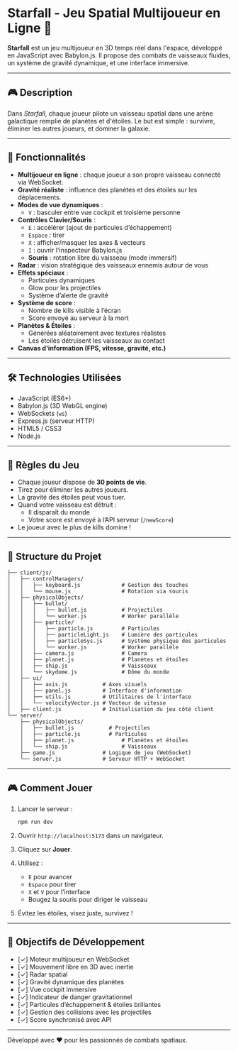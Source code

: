# Starfall - Jeu Spatial Multijoueur en Ligne 🚀

**Starfall** est un jeu multijoueur en 3D temps réel dans l'espace, développé en JavaScript avec Babylon.js. Il propose des combats de vaisseaux fluides, un système de gravité dynamique, et une interface immersive.

---

## 🎮 Description

Dans *Starfall*, chaque joueur pilote un vaisseau spatial dans une arène galactique remplie de planètes et d'étoiles. Le but est simple : survivre, éliminer les autres joueurs, et dominer la galaxie.

---

## 🚀 Fonctionnalités

- **Multijoueur en ligne** : chaque joueur a son propre vaisseau connecté via WebSocket.
- **Gravité réaliste** : influence des planètes et des étoiles sur les déplacements.
- **Modes de vue dynamiques** :
  - `V` : basculer entre vue cockpit et troisième personne
- **Contrôles Clavier/Souris** :
  - `E` : accélérer (ajout de particules d’échappement)
  - `Espace` : tirer
  - `X` : afficher/masquer les axes & vecteurs
  - `I` : ouvrir l'inspecteur Babylon.js
  - **Souris** : rotation libre du vaisseau (mode immersif)
- **Radar** : vision stratégique des vaisseaux ennemis autour de vous
- **Effets spéciaux** :
  - Particules dynamiques
  - Glow pour les projectiles
  - Système d’alerte de gravité
- **Système de score** :
  - Nombre de kills visible à l’écran
  - Score envoyé au serveur à la mort
- **Planètes & Étoiles** :
  - Générées aléatoirement avec textures réalistes
  - Les étoiles détruisent les vaisseaux au contact
- **Canvas d'information (FPS, vitesse, gravité, etc.)**

---

## 🛠️ Technologies Utilisées

- JavaScript (ES6+)
- Babylon.js (3D WebGL engine)
- WebSockets (`ws`)
- Express.js (serveur HTTP)
- HTML5 / CSS3
- Node.js

---

## 🎯 Règles du Jeu

- Chaque joueur dispose de **30 points de vie**.
- Tirez pour éliminer les autres joueurs.
- La gravité des étoiles peut vous tuer.
- Quand votre vaisseau est détruit :
  - Il disparaît du monde
  - Votre score est envoyé à l’API serveur (`/newScore`)
- Le joueur avec le plus de kills domine !

---

## 📁 Structure du Projet

```
├── client/js/
│   ├── controlManagers/
│   │   ├── keyboard.js             # Gestion des touches
│   │   └── mouse.js                # Rotation via souris
│   ├── physicalObjects/
│   │   ├── bullet/
│   │   │   ├── bullet.js           # Projectiles 
│   │   │   └── worker.js           # Worker parallèle
│   │   ├── particle/
│   │   │   ├── particle.js         # Particules 
│   │   │   ├── particleLight.js    # Lumière des particules 
│   │   │   ├── particleSys.js      # Système physique des particules 
│   │   │   └── worker.js           # Worker parallèle 
│   │   ├── camera.js               # Camera
│   │   ├── planet.js               # Planètes et étoiles
│   │   ├── ship.js                 # Vaisseaux
│   │   └── skydome.js              # Dôme du monde
│   ├── ui/
│   │   ├── axis.js           # Axes visuels
│   │   ├── panel.js          # Interface d'information
│   │   ├── utils.js          # Utilitaires de l'interface
│   │   └── velocityVector.js # Vecteur de vitesse
│   ├── client.js             # Initialisation du jeu côté client
└── server/
    ├── physicalObjects/
    │   ├── bullet.js           # Projectiles 
    │   ├── particle.js         # Particules 
    │   ├── planet.js               # Planètes et étoiles
    │   └── ship.js                 # Vaisseaux
    ├── game.js               # Logique de jeu (WebSocket)
    └── server.js             # Serveur HTTP + WebSocket
```

---

## 🎮 Comment Jouer

1. Lancer le serveur :
   ```bash
   npm run dev
   ```

2. Ouvrir `http://localhost:5173` dans un navigateur.

3. Cliquez sur **Jouer**.

4. Utilisez :
   - `E` pour avancer
   - `Espace` pour tirer
   - `X` et `V` pour l’interface
   - Bougez la souris pour diriger le vaisseau

5. Évitez les étoiles, visez juste, survivez !

---

## 🎯 Objectifs de Développement

- [✓] Moteur multijoueur en WebSocket
- [✓] Mouvement libre en 3D avec inertie
- [✓] Radar spatial
- [✓] Gravité dynamique des planètes
- [✓] Vue cockpit immersive
- [✓] Indicateur de danger gravitationnel
- [✓] Particules d’échappement & étoiles brillantes
- [✓] Gestion des collisions avec les projectiles
- [✓] Score synchronisé avec API

---

Développé avec ❤️ pour les passionnés de combats spatiaux.
